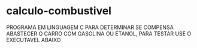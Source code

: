 # calculo-combustivel

PROGRAMA EM LINGUAGEM C PARA DETERMINAR SE COMPENSA ABASTECER O CARRO COM GASOLINA OU ETANOL, PARA TESTAR USE O EXECUTAVEL ABAIXO
